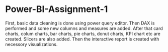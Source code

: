 # Power-BI-Assignment-1

First, basic data cleaning is done using power query editor. Then DAX is performed and some new columns and measures are added. After that card charts, colum charts, bar charts, pie charts, donut charts, KPI chart etc are created. Slicers are also added. Then the interactive report is created with necessory visualizations.
